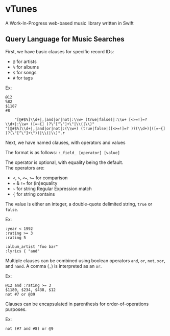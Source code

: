 # vTunes

A Work-In-Progress web-based music library written in Swift

## Query Language for Music Searches

First, we have basic clauses for specific record IDs:
- `@` for artists
- `%` for albums
- `$` for songs
- `#` for tags

Ex:
```
@12
%82
$1187
#8
```
        "[@#$%]\\d+|,|and|or|not|:\\w+ (true|false)|:\\w+ [<>=!]=? \\d+|:\\w+ ([=~{] )?\"[^\"]+\"|\\(|\\)"
    "[@#$%]\\d+|,|and|or|not|:(\\w+) (true|false|([<>=!]=? )?(\\d+)|([=~{] )?(\"[^\"]+\"))|\\(|\\)".r
 
Next, we have named clauses, with operators and values

The format is as follows:
`:_field_ [operator] [value]`

The operator is optional, with equality being the default.  
The operators are: 
- `<`, `>`, `<=`, `>=` for comparison
- `=` & `!=` for (in)equality
- `~` for string Regular Expression match
- `{` for string contains

The value is either an integer, a double-quote delimited string, `true` or `false`.

Ex:
```
:year < 1992
:rating >= 3
:rating 5

:album_artist "foo bar"
:lyrics { "and"

```

Multiple clauses can be combined using boolean operators `and`, `or`, `not`, `xor`, and `nand`. 
A comma (`,`) is interpreted as an `or`.

Ex:
```
@12 and :rating >= 3
$1180, $234, $438, $12
not #7 or @39
```

Clauses can be encapsulated in parenthesis for order-of-operations purposes.

Ex: 
```
not (#7 and #8) or @9
```
